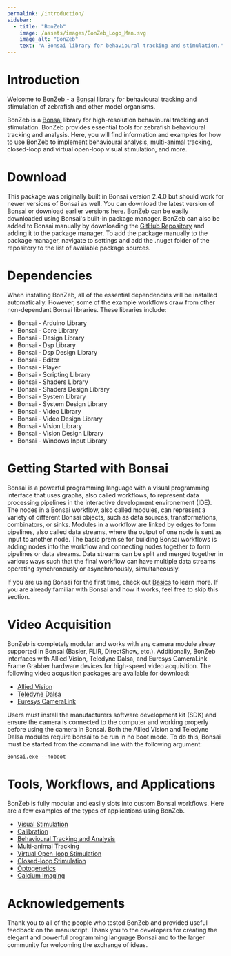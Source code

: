 ```yaml
---
permalink: /introduction/
sidebar:
  - title: "BonZeb"
    image: /assets/images/BonZeb_Logo_Man.svg
    image_alt: "BonZeb"
    text: "A Bonsai library for behavioural tracking and stimulation."
---
```


# Introduction
Welcome to BonZeb - a [Bonsai](https://bonsai-rx.org/) library for behavioural tracking and stimulation of zebrafish and other model organisms.

BonZeb is a [Bonsai](https://bonsai-rx.org/) library for high-resolution behavioural tracking and stimulation. 
BonZeb provides essential tools for zebrafish behavioural tracking and analysis.
Here, you will find information and examples for how to use BonZeb to implement behavioural analysis, multi-animal tracking, closed-loop and virtual open-loop visual stimulation, and more.

# Download
This package was originally built in Bonsai version 2.4.0 but should work for newer versions of Bonsai as well. 
You can download the latest version of [Bonsai](https://bonsai-rx.org/docs/installation/) or download earlier versions [here](https://github.com/bonsai-rx/bonsai/releases).
BonZeb can be easily downloaded using Bonsai's built-in package manager. 
BonZeb can also be added to Bonsai manually by downloading the [GitHub Repository](https://github.com/ncguilbeault/BonZeb) and adding it to the package manager.
To add the package manually to the package manager, navigate to settings and add the .nuget folder of the repository to the list of available package sources. 

# Dependencies
When installing BonZeb, all of the essential dependencies will be installed automatically. However, some of the example workflows draw from other non-dependant Bonsai libraries. These libraries include:

* Bonsai - Arduino Library
* Bonsai - Core Library
* Bonsai - Design Library
* Bonsai - Dsp Library
* Bonsai - Dsp Design Library
* Bonsai - Editor
* Bonsai - Player
* Bonsai - Scripting Library
* Bonsai - Shaders Library
* Bonsai - Shaders Design Library
* Bonsai - System Library
* Bonsai - System Design Library
* Bonsai - Video Library
* Bonsai - Video Design Library
* Bonsai - Vision Library
* Bonsai - Vision Design Library
* Bonsai - Windows Input Library

# Getting Started with Bonsai
Bonsai is a powerful programming language with a visual programming interface that uses graphs, also called workflows, to represent data processing pipelines in the interactive development environement (IDE). 
The nodes in a Bonsai workflow, also called modules, can represent a variety of different Bonsai objects, such as data sources, transformations, combinators, or sinks. 
Modules in a workflow are linked by edges to form pipelines, also called data streams, where the output of one node is sent as input to another node. 
The basic premise for building Bonsai workflows is adding nodes into the workflow and connecting nodes together to form pipelines or data streams. 
Data streams can be split and merged together in various ways such that the final workflow can have multiple data streams operating synchronously or asynchronously, simultaneously.

If you are using Bonsai for the first time, check out [Basics](./../basics/) to learn more. If you are already familiar with Bonsai and how it works, feel free to skip this section.

# Video Acquisition
BonZeb is completely modular and works with any camera module alreay supported in Bonsai (Basler, FLIR, DirectShow, etc.). Additionally, BonZeb interfaces with Allied Vision, Teledyne Dalsa, and Euresys CameraLink Frame Grabber hardware devices for high-speed video acquisition. The following video acqusition packages are available for download:

* [Allied Vision](https://github.com/ncguilbeault/Bonsai.AlliedVision)
* [Teledyne Dalsa](https://github.com/ncguilbeault/Bonsai.TeledyneDALSA)
* [Euresys CameraLink](https://github.com/ncguilbeault/Bonsai.EuresysCameraLink)

Users must install the manufacturers software development kit (SDK) and ensure the camera is connected to the computer and working properly before using the camera in Bonsai.
Both the Allied Vision and Teledyne Dalsa modules require bonsai to be run in no boot mode. To do this, Bonsai must be started from the command line with the following argument:

`Bonsai.exe --noboot`

# Tools, Workflows, and Applications
BonZeb is fully modular and easily slots into custom Bonsai workflows. Here are a few examples of the types of applications using BonZeb.

* [Visual Stimulation](./../docs/visual-stimulus-library)
* [Calibration](./../docs/calibration)
* [Behavioural Tracking and Analysis](./../docs/behavioural-tracking-and-analysis)
* [Multi-animal Tracking](./../docs/multi-animal-tracking)
* [Virtual Open-loop Stimulation](<Examples/Virtual Open-loop Free-swimming>)
* [Closed-loop Stimulation](<Examples/Closed-loop Head-fixed>)
* [Optogenetics](<Examples/Optogenetics>)
* [Calcium Imaging](<Examples/Calcium Imaging>)

# Acknowledgements
Thank you to all of the people who tested BonZeb and provided useful feedback on the manuscript. Thank you to the developers for creating the elegant and powerful programming language Bonsai and to the larger community for welcoming the exchange of ideas. 